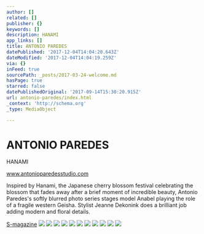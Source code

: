 ```yaml
---
author: []
related: []
publisher: {}
keywords: []
description: HANAMI
app_links: []
title: ANTONIO PAREDES
datePublished: '2017-12-04T14:04:20.643Z'
dateModified: '2017-12-04T14:04:19.259Z'
via: {}
inFeed: true
sourcePath: _posts/2017-03-24-welcome.md
hasPage: true
starred: false
datePublishedOriginal: '2017-09-14T15:30:20.915Z'
url: antonio-paredes/index.html
_context: 'http://schema.org'
_type: MediaObject

---
```

# **ANTONIO PAREDES**

HANAMI

www.antonioparedesstudio.com

Inspired by Hanami, the Japanese cherry blossom festival celebrating the blossom that fades away after a brief moment of incredible beauty, Antonio Paredes's softly blurred photo series stages model Anabel playing the role of a fragile western Geisha. Stylist Jeanne Dekonink does a brilliant job adding modern and floral details.

[S-magazine][0]
![](https://the-grid-user-content.s3-us-west-2.amazonaws.com/a5c048c6-989e-49a4-8b09-8f376ea00b9d.jpg)
![](https://the-grid-user-content.s3-us-west-2.amazonaws.com/1aefb3d1-dd00-4d91-b835-a4fa53de5280.jpg)
![](https://the-grid-user-content.s3-us-west-2.amazonaws.com/246c3a50-dc2a-4b06-ba9a-0f1ef05c1483.jpg)
![](https://the-grid-user-content.s3-us-west-2.amazonaws.com/f4e71c38-e0fa-445a-8b65-84c30b3dc967.jpg)
![](https://the-grid-user-content.s3-us-west-2.amazonaws.com/a92ab843-e899-4a94-aa5b-4f1d1b15dbf3.jpg)
![](https://the-grid-user-content.s3-us-west-2.amazonaws.com/9b57ab2f-edf1-404d-a364-fcf6dea6969e.jpg)
![](https://the-grid-user-content.s3-us-west-2.amazonaws.com/3503f43f-3f26-4619-b104-ede76eec7d32.jpg)
![](https://the-grid-user-content.s3-us-west-2.amazonaws.com/371296ec-573c-4d41-8b21-65dc3ea42b77.jpg)
![](https://the-grid-user-content.s3-us-west-2.amazonaws.com/5cc5bf4b-67ce-48b4-82ea-389b0aa4fccc.jpg)
![](https://the-grid-user-content.s3-us-west-2.amazonaws.com/8db97128-866c-4b7c-9a53-aa5444d02980.jpg)
![](https://the-grid-user-content.s3-us-west-2.amazonaws.com/62495286-aaac-43f1-869e-24a6a980a21b.jpg)

[0]: http://s-magazine.photography/ceemes/en/digital-features/hanami-1813.html